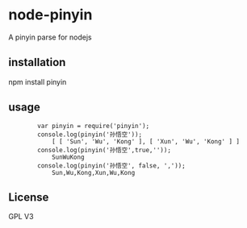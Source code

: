 # node-pinyin

A pinyin parse for nodejs

## installation

npm install pinyin

## usage
            var pinyin = require('pinyin');
            console.log(pinyin('孙悟空'));
                [ [ 'Sun', 'Wu', 'Kong' ], [ 'Xun', 'Wu', 'Kong' ] ]
            console.log(pinyin('孙悟空',true,''));
                SunWuKong
            console.log(pinyin('孙悟空', false, ','));
                Sun,Wu,Kong,Xun,Wu,Kong

## License

GPL V3
